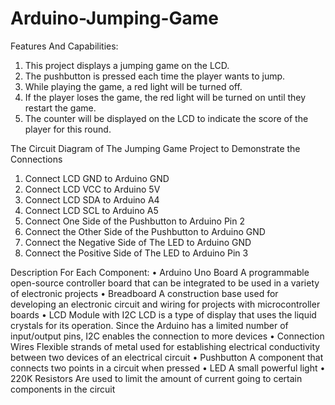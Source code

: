 # Arduino-Jumping-Game
Features And Capabilities:
1. This project displays a jumping game on the LCD.
2. The pushbutton is pressed each time the player wants to jump.
3. While playing the game, a red light will be turned off.
4. If the player loses the game, the red light will be turned on until they restart the game.
5. The counter will be displayed on the LCD to indicate the score of the player for this round.


The Circuit Diagram of The Jumping Game Project to Demonstrate the Connections
1. Connect LCD GND to Arduino GND
2. Connect LCD VCC to Arduino 5V
3. Connect LCD SDA to Arduino A4
4. Connect LCD SCL to Arduino A5
5. Connect One Side of the Pushbutton to Arduino Pin 2
6. Connect the Other Side of the Pushbutton to Arduino GND
7. Connect the Negative Side of The LED to Arduino GND
8. Connect the Positive Side of The LED to Arduino Pin 3


Description For Each Component:
• Arduino Uno Board
A programmable open-source controller board that can be integrated to be used in a variety of electronic projects
• Breadboard
A construction base used for developing an electronic circuit and wiring for projects with microcontroller boards
• LCD Module with I2C
LCD is a type of display that uses the liquid crystals for its operation. Since the Arduino has a limited number of input/output pins, I2C enables the connection to more devices
• Connection Wires
Flexible strands of metal used for establishing electrical conductivity between two devices of an electrical circuit
• Pushbutton
A component that connects two points in a circuit when pressed
• LED
A small powerful light
• 220K Resistors
Are used to limit the amount of current going to certain components in the circuit
